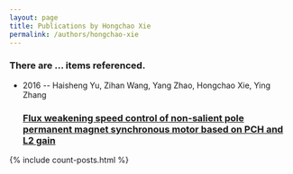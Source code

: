 ```yaml
---
layout: page
title: Publications by Hongchao Xie
permalink: /authors/hongchao-xie
---
```


<h3 id="number-posts">There are ... items referenced.</h3>
<ul class="post-list">
<li><span class='post-meta'>2016 -- Haisheng Yu, Zihan Wang, Yang Zhao, Hongchao Xie, Ying Zhang</span><h3><a class='post-link' href="{{ site.baseurl }}/flux-weakening-speed-control-of-non-salient-pole-permanent-magnet-synchronous-motor-based-on-pch-and-l2-gain">Flux weakening speed control of non-salient pole permanent magnet synchronous motor based on PCH and L2 gain</a></h3></li>

</ul>
{% include count-posts.html %}
